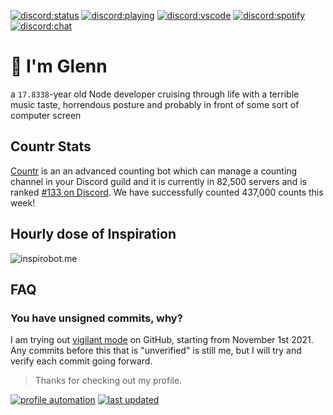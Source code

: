 [![discord:status](https://dev.discordprofiles.me/badge/status/110090225929191424?style=flat-square)](https://discord.com/users/110090225929191424)
[![discord:playing](https://dev.discordprofiles.me/badge/playing/110090225929191424?style=flat-square)](https://discord.com/users/110090225929191424)
[![discord:vscode](https://dev.discordprofiles.me/badge/vscode/110090225929191424?style=flat-square)](https://discord.com/users/110090225929191424)
[![discord:spotify](https://dev.discordprofiles.me/badge/spotify/110090225929191424?style=flat-square)](https://dev.discordprofiles.me/openspotify/110090225929191424)
[![discord:chat](https://badgen.net/discord/members/Ccj5bjb?style=flat-square)](https://discord.gg/Ccj5bjb)

# 👋 I'm Glenn

a `17.8338`-year old Node developer cruising through life with a terrible music taste, horrendous posture and probably in front of some sort of computer screen

## Countr Stats

[Countr](https://countr.xyz/) is an an advanced counting bot which can manage a counting channel in your Discord guild and it is currently in 82,500 servers and is ranked [#133 on Discord](https://dblstatistics.com/bot/467377486141980682). We have successfully counted 437,000 counts this week!

## Hourly dose of Inspiration

![inspirobot.me](https://generated.inspirobot.me/a/LdJ48mdzJv.jpg)

## FAQ

### You have unsigned commits, why?

I am trying out [vigilant mode](https://docs.github.com/github/authenticating-to-github/displaying-verification-statuses-for-all-of-your-commits) on GitHub, starting from November 1st 2021. Any commits before this that is "unverified" is still me, but I will try and verify each commit going forward.

> Thanks for checking out my profile.

[![profile automation](https://img.shields.io/github/workflow/status/promise/promise/README%20Update?label=profile%20automation&style=flat-square)](https://github.com/promise/promise/actions/workflows/readme.yml)
[![last updated](https://badgen.net/github/last-commit/promise/promise?label=last%20update&style=flat-square)](https://github.com/promise/promise/commits/master)
